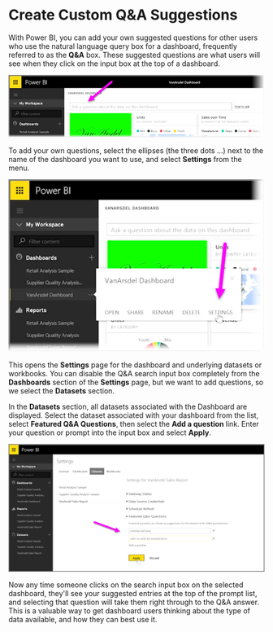 <properties
   pageTitle="Create Custom Q & A Suggestions"
   description="Add your own questions to suggested Q & A dashboard prompts"
   services="powerbi"
   documentationCenter=""
   authors="davidiseminger"
   manager="mblythe"
   backup=""
   editor=""
   tags=""
   qualityFocus="no"
   qualityDate=""
   featuredVideoId="E1mIAyEXuF4"
   featuredVideoThumb=""
   courseDuration="4m"/>

<tags
   ms.service="powerbi"
   ms.devlang="NA"
   ms.topic="get-started-article"
   ms.tgt_pltfrm="NA"
   ms.workload="powerbi"
   ms.date="03/01/2017"
   ms.author="davidi"/>

# Create Custom Q&A Suggestions

With Power BI, you can add your own suggested questions for other users who use the natural language query box for a dashboard, frequently referred to as the **Q&A** box. These suggested questions are what users will see when they click on the input box at the top of a dashboard.

![](media/powerbi-learning-4-3a-suggested-questions/4-3a_1.png)

To add your own questions, select the ellipses (the three dots ...) next to the name of the dashboard you want to use, and select **Settings** from the menu.

![](media/powerbi-learning-4-3a-suggested-questions/4-3a_2.png)

 This opens the **Settings** page for the dashboard and underlying datasets or workbooks. You can disable the Q&A search input box completely from the **Dashboards** section of the **Settings** page, but we want to add questions, so we select the **Datasets** section.

In the **Datasets** section, all datasets associated with the Dashboard are displayed. Select the dataset associated with your dashboard from the list,  select **Featured Q&A Questions**, then select the **Add a question** link. Enter your question or prompt into the input box and select **Apply**.

![](media/powerbi-learning-4-3a-suggested-questions/4-3a_3.png)

Now any time someone clicks on the search input box on the selected dashboard, they'll see your suggested entries at the top of the prompt list, and selecting that question will take them right through to the Q&A answer. This is a valuable way to get dashboard users thinking about the type of data available, and how they can best use it.
